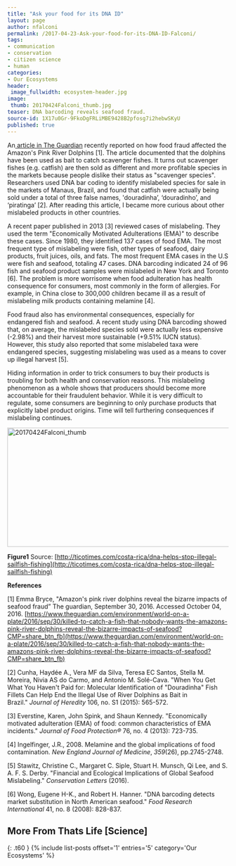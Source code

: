 ```yaml
---
title: "Ask your food for its DNA ID"
layout: page
author: nfalconi
permalink: /2017-04-23-Ask-your-food-for-its-DNA-ID-Falconi/
tags:
- communication
- conservation
- citizen science
- human
categories:
- Our Ecosystems
header:
 image_fullwidth: ecosystem-header.jpg
image:
 thumb: 20170424Falconi_thumb.jpg
teaser: DNA barcoding reveals seafood fraud.
source-id: 1X17u0Gr-9FkoDgFRLiMBE9428B2pfosg7i2hebwSKyU
published: true
---
```


An[ article in The Guardian](https://www.theguardian.com/environment/world-on-a-plate/2016/sep/30/killed-to-catch-a-fish-that-nobody-wants-the-amazons-pink-river-dolphins-reveal-the-bizarre-impacts-of-seafood?CMP=share_btn_fb) recently reported on how food fraud affected the Amazon's Pink River Dolphins [1]. The article documented that the dolphins have been used as bait to catch scavenger fishes. It turns out scavenger fishes (e.g. catfish) are then sold as different and more profitable species in the markets because people dislike their status as "scavenger species". Researchers used DNA bar coding to identify mislabeled species for sale in the markets of Manaus, Brazil, and found that catfish were actually being sold under a total of three false names, 'douradinha’, ‘douradinho’, and ‘piratinga’ [2]. After reading this article, I became more curious about other mislabeled products in other countries.

A recent paper published in 2013 [3] reviewed cases of mislabeling. They used the term "Economically Motivated Adulterations (EMA)" to describe these cases. Since 1980, they identified 137 cases of food EMA. The most frequent type of mislabeling were fish, other types of seafood, dairy products, fruit juices, oils, and fats. The most frequent EMA cases in the U.S were fish and seafood, totaling 47 cases. DNA barcoding indicated 24 of 96 fish and seafood product samples were mislabeled in New York and Toronto [6]. The problem is more worrisome when food adulteration has health consequence for consumers, most commonly in the form of allergies. For example, in China close to 300,000 children became ill as a result of mislabeling milk products containing melamine [4]. 

Food fraud also has environmental consequences, especially for endangered fish and seafood. A recent study using DNA barcoding showed that, on average, the mislabeled species sold were actually less expensive (-2.98%) and their harvest more sustainable (+9.51% IUCN status). However, this study also reported that some mislabeled taxa were endangered species, suggesting mislabeling was used as a means to cover up illegal harvest [5]. 

Hiding information in order to trick consumers to buy their products is troubling for both health and conservation reasons. This mislabeling phenomenon as a whole shows that producers should become more accountable for their fraudulent behavior. While it is very difficult to regulate, some consumers are beginning to only purchase products that explicitly label product origins. Time will tell furthering consequences if mislabeling continues. 

<a data-flickr-embed="true"  href="https://www.flickr.com/photos/139839751@N06/33381660364/in/dateposted-friend/" title="20170424Falconi_thumb"><img src="https://c1.staticflickr.com/3/2813/33381660364_de22154643_b.jpg" width="771" height="271" alt="20170424Falconi_thumb"></a><script async src="//embedr.flickr.com/assets/client-code.js" charset="utf-8"></script>

**Figure1** Source: [http://ticotimes.com/costa-rica/dna-helps-stop-illegal-sailfish-fishing](http://ticotimes.com/costa-rica/dna-helps-stop-illegal-sailfish-fishing)


**References**

[1] Emma Bryce, "Amazon's pink river dolphins reveal the bizarre impacts of seafood fraud” The guardian, September 30, 2016. Accessed October 04, 2016. [https://www.theguardian.com/environment/world-on-a-plate/2016/sep/30/killed-to-catch-a-fish-that-nobody-wants-the-amazons-pink-river-dolphins-reveal-the-bizarre-impacts-of-seafood?CMP=share_btn_fb](https://www.theguardian.com/environment/world-on-a-plate/2016/sep/30/killed-to-catch-a-fish-that-nobody-wants-the-amazons-pink-river-dolphins-reveal-the-bizarre-impacts-of-seafood?CMP=share_btn_fb)

[2] Cunha, Haydée A., Vera MF da Silva, Teresa EC Santos, Stella M. Moreira, Nivia AS do Carmo, and Antonio M. Solé-Cava. "When You Get What You Haven't Paid for: Molecular Identification of "Douradinha" Fish Fillets Can Help End the Illegal Use of River Dolphins as Bait in Brazil." *Journal of Heredity* 106, no. S1 (2015): 565-572.

[3] Everstine, Karen, John Spink, and Shaun Kennedy. "Economically motivated adulteration (EMA) of food: common characteristics of EMA incidents." *Journal of Food Protection®* 76, no. 4 (2013): 723-735.

[4] Ingelfinger, J.R., 2008. Melamine and the global implications of food contamination. *New England Journal of Medicine*, *359*(26), pp.2745-2748.

[5] Stawitz, Christine C., Margaret C. Siple, Stuart H. Munsch, Qi Lee, and S. A. F. S. Derby. "Financial and Ecological Implications of Global Seafood Mislabeling." *Conservation Letters* (2016).

[6] Wong, Eugene H-K., and Robert H. Hanner. "DNA barcoding detects market substitution in North American seafood." *Food Research International* 41, no. 8 (2008): 828-837.

## More From Thats Life [Science]
{: .t60 }
{% include list-posts offset='1' entries='5' category='Our Ecosystems' %}

